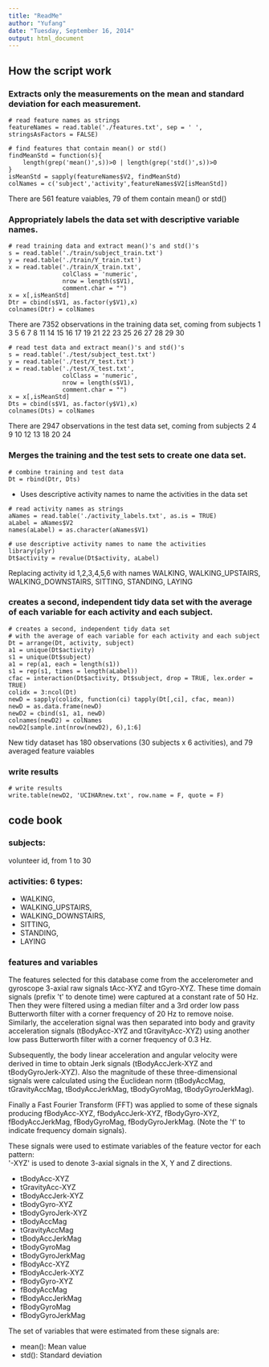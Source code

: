 ```yaml
---
title: "ReadMe"
author: "Yufang"
date: "Tuesday, September 16, 2014"
output: html_document
---
```


## How the script work

### Extracts only the measurements on the mean and standard deviation for each measurement. 

```{r}
# read feature names as strings
featureNames = read.table('./features.txt', sep = ' ', stringsAsFactors = FALSE)

# find features that contain mean() or std()
findMeanStd = function(s){
    length(grep('mean()',s))>0 | length(grep('std()',s))>0
}
isMeanStd = sapply(featureNames$V2, findMeanStd)
colNames = c('subject','activity',featureNames$V2[isMeanStd])
```
There are 561 feature vaiables, 79 of them contain mean() or std()

### Appropriately labels the data set with descriptive variable names. 
```{r}
# read training data and extract mean()'s and std()'s
s = read.table('./train/subject_train.txt')
y = read.table('./train/Y_train.txt')
x = read.table('./train/X_train.txt', 
               colClass = 'numeric', 
               nrow = length(s$V1), 
               comment.char = "")
x = x[,isMeanStd]
Dtr = cbind(s$V1, as.factor(y$V1),x)
colnames(Dtr) = colNames
```
There are 7352 observations in the training data set, coming from subjects
1  3  5  6  7  8 11 14 15 16 17 19 21 22 23 25 26 27 28 29 30

```{r}
# read test data and extract mean()'s and std()'s
s = read.table('./test/subject_test.txt')
y = read.table('./test/Y_test.txt')
x = read.table('./test/X_test.txt', 
               colClass = 'numeric', 
               nrow = length(s$V1), 
               comment.char = "")
x = x[,isMeanStd]
Dts = cbind(s$V1, as.factor(y$V1),x)
colnames(Dts) = colNames
```
There are 2947 observations in the test data set, coming from subjects
 2  4  9 10 12 13 18 20 24


### Merges the training and the test sets to create one data set.
```{r}
# combine training and test data
Dt = rbind(Dtr, Dts)
```

* Uses descriptive activity names to name the activities in the data set
```{r}
# read activity names as strings
aNames = read.table('./activity_labels.txt', as.is = TRUE)
aLabel = aNames$V2
names(aLabel) = as.character(aNames$V1)

# use descriptive activity names to name the activities
library(plyr)
Dt$activity = revalue(Dt$activity, aLabel)
```
Replacing activity id 1,2,3,4,5,6 with names WALKING, WALKING_UPSTAIRS, 
WALKING_DOWNSTAIRS, SITTING, STANDING, LAYING

### creates a second, independent tidy data set with the average of each variable for each activity and each subject.

```{r}
# creates a second, independent tidy data set 
# with the average of each variable for each activity and each subject
Dt = arrange(Dt, activity, subject)
a1 = unique(Dt$activity)
s1 = unique(Dt$subject)
a1 = rep(a1, each = length(s1))
s1 = rep(s1, times = length(aLabel))
cfac = interaction(Dt$activity, Dt$subject, drop = TRUE, lex.order = TRUE)
colidx = 3:ncol(Dt)
newD = sapply(colidx, function(ci) tapply(Dt[,ci], cfac, mean))
newD = as.data.frame(newD)
newD2 = cbind(s1, a1, newD)
colnames(newD2) = colNames
newD2[sample.int(nrow(newD2), 6),1:6]
```
New tidy dataset has 180 observations (30 subjects x 6 activities), and 79 averaged feature vaiables

### write results
```{r}
# write results
write.table(newD2, 'UCIHARnew.txt', row.name = F, quote = F)
```

## code book
### subjects: 

volunteer id, from 1 to 30

### activities: 6 types:

* WALKING, 
* WALKING_UPSTAIRS, 
* WALKING_DOWNSTAIRS, 
* SITTING, 
* STANDING, 
* LAYING

### features and variables

The features selected for this database come from the accelerometer and gyroscope 3-axial raw signals tAcc-XYZ and tGyro-XYZ. These time domain signals (prefix 't' to denote time) were captured at a constant rate of 50 Hz. Then they were filtered using a median filter and a 3rd order low pass Butterworth filter with a corner frequency of 20 Hz to remove noise. Similarly, the acceleration signal was then separated into body and gravity acceleration signals (tBodyAcc-XYZ and tGravityAcc-XYZ) using another low pass Butterworth filter with a corner frequency of 0.3 Hz. 

Subsequently, the body linear acceleration and angular velocity were derived in time to obtain Jerk signals (tBodyAccJerk-XYZ and tBodyGyroJerk-XYZ). Also the magnitude of these three-dimensional signals were calculated using the Euclidean norm (tBodyAccMag, tGravityAccMag, tBodyAccJerkMag, tBodyGyroMag, tBodyGyroJerkMag). 

Finally a Fast Fourier Transform (FFT) was applied to some of these signals producing fBodyAcc-XYZ, fBodyAccJerk-XYZ, fBodyGyro-XYZ, fBodyAccJerkMag, fBodyGyroMag, fBodyGyroJerkMag. (Note the 'f' to indicate frequency domain signals). 

These signals were used to estimate variables of the feature vector for each pattern:  
'-XYZ' is used to denote 3-axial signals in the X, Y and Z directions.

* tBodyAcc-XYZ
* tGravityAcc-XYZ
* tBodyAccJerk-XYZ
* tBodyGyro-XYZ
* tBodyGyroJerk-XYZ
* tBodyAccMag
* tGravityAccMag
* tBodyAccJerkMag
* tBodyGyroMag
* tBodyGyroJerkMag
* fBodyAcc-XYZ
* fBodyAccJerk-XYZ
* fBodyGyro-XYZ
* fBodyAccMag
* fBodyAccJerkMag
* fBodyGyroMag
* fBodyGyroJerkMag

The set of variables that were estimated from these signals are: 

* mean(): Mean value
* std(): Standard deviation
